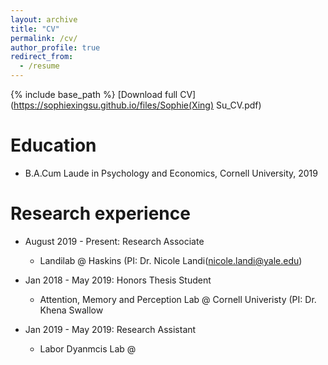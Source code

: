 ```yaml
---
layout: archive
title: "CV"
permalink: /cv/
author_profile: true
redirect_from:
  - /resume
---
```


{% include base_path %}
[Download full CV](https://sophiexingsu.github.io/files/Sophie(Xing) Su_CV.pdf)

Education
======
* B.A.Cum Laude in Psychology and Economics, Cornell University, 2019


Research experience
======
* August 2019 - Present: Research Associate
  * Landilab @ Haskins (PI: Dr. Nicole Landi(nicole.landi@yale.edu) 
  
* Jan 2018 - May 2019: Honors Thesis Student
  * Attention, Memory and Perception Lab @ Cornell Univeristy (PI: Dr. Khena Swallow 

* Jan 2019 - May 2019: Research Assistant 
  * Labor Dyanmcis Lab @
  


